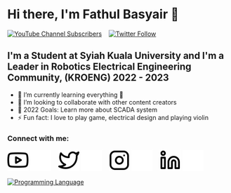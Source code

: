 # Hi there, I'm Fathul Basyair   👋 

[![YouTube Channel Subscribers](https://img.shields.io/youtube/channel/subscribers/UCOeyX0xIJKJaL7x7MELVZTg?logo=youtube&logoColor=red&style=for-the-badge)][youtube]
&nbsp;&nbsp;
[![Twitter Follow](https://img.shields.io/twitter/url?url=https%3A%2F%2Ftwitter.com%2Fintent%2Fuser)](https://twitter.com/intent/follow?original_referer=https://github.com/basyair07&screen_name=basyair07)


## I'm a Student at Syiah Kuala University and I'm a Leader in Robotics Electrical Engineering Community, (KROENG) 2022 - 2023

- 🌱 I’m currently learning everything 🤣
- 👯 I’m looking to collaborate with other content creators
- 🥅 2022 Goals: Learn more about SCADA system
- ⚡ Fun fact: I love to play game, electrical design and playing violin

### Connect with me:

[![website](./img/youtube-light.svg)](https://www.youtube.com/channel/UCOeyX0xIJKJaL7x7MELVZTg#gh-light-mode-only)
[![website](./img/youtube-dark.svg)](https://www.youtube.com/channel/UCOeyX0xIJKJaL7x7MELVZTg#gh-dark-mode-only)
&nbsp;&nbsp;
[![website](./img/twitter-light.svg)](https://twitter.com/basyair07#gh-light-mode-only)
[![website](./img/twitter-dark.svg)](https://twitter.com/basyair07#gh-dark-mode-only)
&nbsp;&nbsp;
[![website](./img/instagram-light.svg)](https://instagram.com/kanzaki_ahul#gh-light-mode-only)
[![website](./img/instagram-dark.svg)](https://instagram.com/kanzaki_ahul#gh-dark-mode-only)
&nbsp;&nbsp;
[![website](./img/linkedin-light.svg)](https://www.linkedin.com/in/fathul-basyair07#gh-light-mode-only)
[![website](./img/linkedin-dark.svg)](https://www.linkedin.com/in/fathul-basyair07#gh-dark-mode-only)

[twitter]: https://twitter.com/basyair07
[youtube]: https://www.youtube.com/channel/UCOeyX0xIJKJaL7x7MELVZTg
[instagram]: https://instagram.com/kanzaki_ahul
[linkedin]: https://https://www.linkedin.com/in/fathul-basyair07

[![Programming Language](https://github-readme-stats.vercel.app/api/top-langs/?username=basyair7&show_icons=true&count_private=true&include_all_commits=true&count_private=true&layout=compact&theme=radical)](https://github.com/basyair7)
